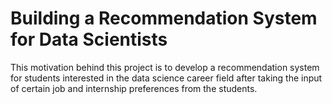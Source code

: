 # Building a Recommendation System for Data Scientists

This motivation behind this project is to develop a recommendation system for students interested in the data science career field after taking the input of certain job and internship preferences from the students. 
